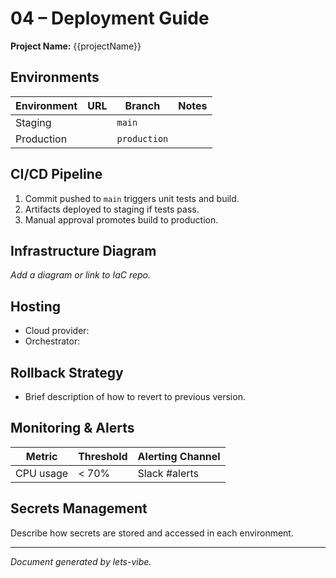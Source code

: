 # 04 – Deployment Guide

**Project Name:** {{projectName}}

## Environments

| Environment | URL | Branch       | Notes |
| ----------- | --- | ------------ | ----- |
| Staging     |     | `main`       |       |
| Production  |     | `production` |       |

## CI/CD Pipeline

1. Commit pushed to `main` triggers unit tests and build.
2. Artifacts deployed to staging if tests pass.
3. Manual approval promotes build to production.

## Infrastructure Diagram

_Add a diagram or link to IaC repo._

## Hosting

- Cloud provider: <!-- AWS/GCP/Azure/etc. -->
- Orchestrator: <!-- ECS, Kubernetes, serverless -->

## Rollback Strategy

- Brief description of how to revert to previous version.

## Monitoring & Alerts

| Metric    | Threshold | Alerting Channel |
| --------- | --------- | ---------------- |
| CPU usage | < 70%     | Slack #alerts    |

## Secrets Management

Describe how secrets are stored and accessed in each environment.

---

_Document generated by lets-vibe._
